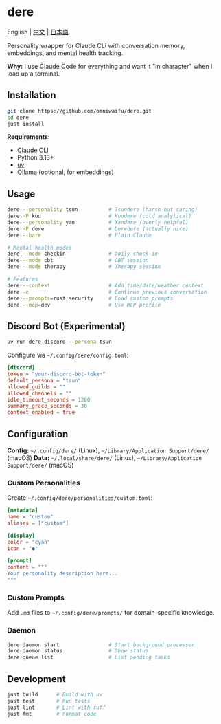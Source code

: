 # dere

English | [中文](README.zh.md) | [日本語](README.ja.md)

Personality wrapper for Claude CLI with conversation memory, embeddings, and mental health tracking.

**Why:** I use Claude Code for everything and want it "in character" when I load up a terminal.

## Installation

```bash
git clone https://github.com/omniwaifu/dere.git
cd dere
just install
```

**Requirements:**
- [Claude CLI](https://github.com/anthropics/claude-cli)
- Python 3.13+
- [uv](https://github.com/astral-sh/uv)
- [Ollama](https://ollama.ai) (optional, for embeddings)

## Usage

```bash
dere --personality tsun          # Tsundere (harsh but caring)
dere -P kuu                      # Kuudere (cold analytical)
dere --personality yan           # Yandere (overly helpful)
dere -P dere                     # Deredere (actually nice)
dere --bare                      # Plain Claude

# Mental health modes
dere --mode checkin              # Daily check-in
dere --mode cbt                  # CBT session
dere --mode therapy              # Therapy session

# Features
dere --context                   # Add time/date/weather context
dere -c                          # Continue previous conversation
dere --prompts=rust,security     # Load custom prompts
dere --mcp=dev                   # Use MCP profile
```

## Discord Bot (Experimental)

```bash
uv run dere-discord --persona tsun
```

Configure via `~/.config/dere/config.toml`:

```toml
[discord]
token = "your-discord-bot-token"
default_persona = "tsun"
allowed_guilds = ""
allowed_channels = ""
idle_timeout_seconds = 1200
summary_grace_seconds = 30
context_enabled = true
```

## Configuration

**Config:** `~/.config/dere/` (Linux), `~/Library/Application Support/dere/` (macOS)
**Data:** `~/.local/share/dere/` (Linux), `~/Library/Application Support/dere/` (macOS)

### Custom Personalities

Create `~/.config/dere/personalities/custom.toml`:

```toml
[metadata]
name = "custom"
aliases = ["custom"]

[display]
color = "cyan"
icon = "●"

[prompt]
content = """
Your personality description here...
"""
```

### Custom Prompts

Add `.md` files to `~/.config/dere/prompts/` for domain-specific knowledge.

### Daemon

```bash
dere daemon start                # Start background processor
dere daemon status               # Show status
dere queue list                  # List pending tasks
```

## Development

```bash
just build      # Build with uv
just test       # Run tests
just lint       # Lint with ruff
just fmt        # Format code
```
